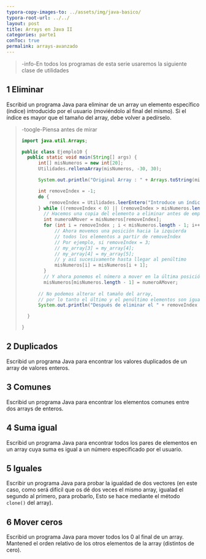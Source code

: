 ```yaml
---
typora-copy-images-to: ../assets/img/java-basico/
typora-root-url: ../../
layout: post
title: Arrays en Java II
categories: parte1
conToc: true
permalink: arrays-avanzado
---
```


> -info-En todos los programas de esta serie usaremos la siguiente clase de utilidades

<script src="https://gist.github.com/victorponz/93c93fb7f8d88171b4792d78b8b03259.js"></script>

## 1 Eliminar

Escribid un programa Java para eliminar de un array un elemento específico (índice) introducido por el usuario  (moviéndolo al final del mismo). Si el índice es mayor que el tamaño del array, debe volver a pedírselo.

> -toogle-Piensa antes de mirar
>
> ```java
> import java.util.Arrays;
> 
> public class Ejemplo10 {
> 	public static void main(String[] args) {
> 		int[] misNumeros = new int[20];
> 		Utilidades.rellenaArray(misNumeros, -30, 30);
> 
> 		System.out.println("Original Array : " + Arrays.toString(misNumeros));
> 
> 		int removeIndex = -1;
> 		do {
> 			removeIndex = Utilidades.leerEntero("Introduce un índice entre 0 y " + (misNumeros.length - 1) + ":");
> 		} while ((removeIndex < 0) || (removeIndex > misNumeros.length - 1));s
>         // Hacemos una copia del elemento a eliminar antes de empezar a mover
>         int numeroAMover = misNumeros[removeIndex];
>         for (int i = removeIndex ; i < misNumeros.length - 1; i++) {
>             // Ahora movemos una posición hacia la izquierda
>             // todos los elementos a partir de removeIndex
>             // Por ejemplo, si removeIndex = 3;
>             // my_array[3] = my_array[4];
>             // my_array[4] = my_array[5];
>             // y así sucesivamente hasta llegar al penúltimo
>             misNumeros[i] = misNumeros[i + 1];
>         }
>         // Y ahora ponemos el número a mover en la última posición
>         misNumeros[misNumeros.length - 1] = numeroAMover;
>         
> 		// No podemos alterar el tamaño del array,
> 		// por lo tanto el último y el penúltimo elementos son iguales
> 		System.out.println("Después de eliminar el " + removeIndex + " elemento: " + Arrays.toString(misNumeros));
> 
> 	}
> 
> }
> ```
>



## 2 Duplicados

Escribid un programa Java para encontrar los valores duplicados de un array de valores enteros.

## 3 Comunes

Escribid un programa Java para encontrar los elementos comunes entre dos arrays de enteros.

## 4 Suma igual

Escribid un programa Java para encontrar todos los pares de elementos en un array cuya suma es igual a un número especificado por el usuario.

## 5 Iguales 

Escribir un programa Java para probar la igualdad de dos vectores \(en este caso, como será difícil que os dé dos veces el mismo array, igualad el segundo al primero, para probarlo, Esto se hace mediante el método `clone()` del array\).

## 6 Mover ceros

Escribid un programa Java para mover todos los 0 al final de un array. Mantened el orden relativo de los otros elementos de la array (distintos de cero).

